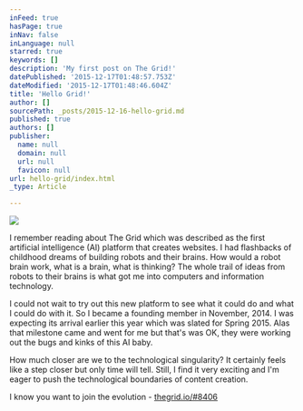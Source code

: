 ```yaml
---
inFeed: true
hasPage: true
inNav: false
inLanguage: null
starred: true
keywords: []
description: 'My first post on The Grid!'
datePublished: '2015-12-17T01:48:57.753Z'
dateModified: '2015-12-17T01:48:46.604Z'
title: 'Hello Grid!'
author: []
sourcePath: _posts/2015-12-16-hello-grid.md
published: true
authors: []
publisher:
  name: null
  domain: null
  url: null
  favicon: null
url: hello-grid/index.html
_type: Article

---
```

![](https://the-grid-user-content.s3-us-west-2.amazonaws.com/8082ffb7-ea5a-4aee-bd9a-4342ecc6f56c.jpg)

I remember reading about The Grid which was described as the first artificial  intelligence (AI) platform that creates websites. I had flashbacks of childhood dreams of building robots and their brains. How would a robot brain work, what is a brain, what is thinking? The whole trail of ideas from robots to their brains is what got me into computers and information technology.

I could not wait to try out this new platform to see what it could do and what I could do with it. So I became a founding member in November, 2014\. I was expecting its arrival earlier this year which was slated for Spring 2015\. Alas that milestone came and went for me but that's was OK, they were working out the bugs and kinks of this AI baby.

How much closer are we to the technological singularity? It certainly feels like a step closer but only time will tell. Still, I find it very exciting and I'm eager to push the technological boundaries of content creation.

I know you want to join the evolution - [thegrid.io/\#8406 ][0]

[0]: https://thegrid.io/#8406